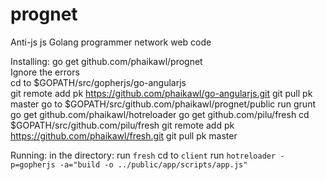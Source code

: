 prognet
=======

Anti-js js Golang programmer network web code

Installing:
go get github.com/phaikawl/prognet  
Ignore the errors  
cd to $GOPATH/src/gopherjs/go-angularjs  
git remote add pk https://github.com/phaikawl/go-angularjs.git
git pull pk master
go to $GOPATH/src/github.com/phaikawl/prognet/public
run grunt
go get github.com/phaikawl/hotreloader
go get github.com/pilu/fresh
cd $GOPATH/src/github.com/pilu/fresh
git remote add pk https://github.com/phaikawl/fresh.git
git pull pk master

Running:
in the directory:
run `fresh`
cd to `client`
run `hotreloader -p=gopherjs -a="build -o ../public/app/scripts/app.js"`
